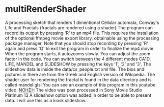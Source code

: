 # multiRenderShader
A processing sketch that renders 1 dimentional Cellular automata, Conway's Life and Fractals (fractals are rendered using a shader)
The program can record its output by pressing 'R' to an mp4 file. This requires the installation of the optional ffmpeg movie export library, obtainable using the processing package manager.
Note that you should stop recording by pressing 'R' again and press 'Q' to exit the program in order to finalize the mp4 movie.
When the program starts, it autozooms slowly. You can adjust the zoom factor in the code. You can switch between the 4 different modes
CA1D, LIFE, MANDEL and SLIDESHOW by pressing the keys '1', '2' and '3'.
The slideshow data is inside the data/cs_people.txt xml file. The bios and pictures in there are from the Greek and English version of Wikipedia.
The shader user for rendering the fractal is found in the data directory and is called mandel.glsl
You can see an example of this program in this youtube video:
[ΝΟΗΣΗ](https://www.youtube.com/watch?v=hUomiyRfpKk)
The video was post processed in Sony Movie Studio Platinum 13
A slideshow option was added in order to be able to present data. I will use this as a kiosk slideshow.
